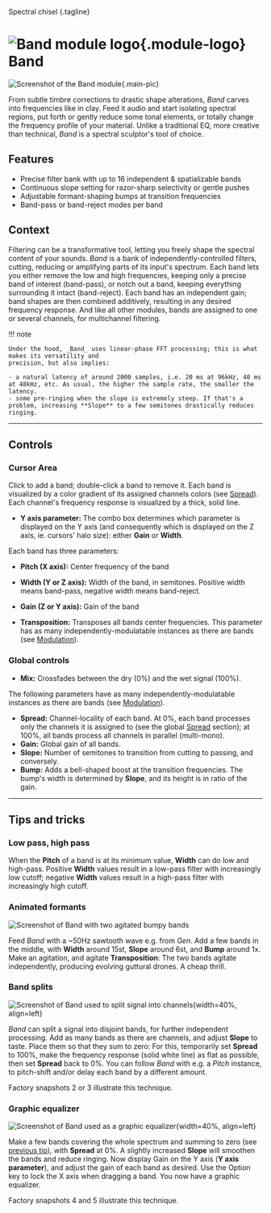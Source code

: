 Spectral chisel
{.tagline}

# ![Band module logo](../assets/images/modules/band/band.svg){.module-logo} Band

![Screenshot of the Band module](../assets/images/modules/band/band.png){.main-pic}

From subtle timbre corrections to drastic shape alterations, _Band_ carves into frequencies like in clay. Feed it audio and start isolating spectral regions, put forth or gently reduce some tonal elements, or totally change the frequency profile of your material. Unlike a traditional EQ, more creative than technical, _Band_ is a spectral sculptor's tool of choice.

## Features

- Precise filter bank with up to 16 independent & spatializable bands
- Continuous slope setting for razor-sharp selectivity or gentle pushes
- Adjustable formant-shaping bumps at transition frequencies
- Band-pass or band-reject modes per band

## Context

Filtering can be a transformative tool, letting you freely shape the spectral content of your sounds. _Band_ is a bank of independently-controlled filters, cutting, reducing or amplifying parts of its input's spectrum. Each band lets you either remove the low and high frequencies, keeping only a precise band of interest (band-pass), or notch out a band, keeping everything surrounding it intact (band-reject). Each band has an independent gain; band shapes are then combined additively, resulting in any desired frequency response. And like all other modules, bands are assigned to one or several channels, for multichannel filtering.

!!! note

    Under the hood, _Band_ uses linear-phase FFT processing; this is what makes its versatility and
    precision, but also implies:

    - a natural latency of around 2000 samples, i.e. 20 ms at 96kHz, 40 ms at 48kHz, etc. As usual, the higher the sample rate, the smaller the latency.
    - some pre-ringing when the slope is extremely steep. If that's a problem, increasing **Slope** to a few semitones drastically reduces ringing.

---

## Controls

### Cursor Area

Click to add a band; double-click a band to remove it. Each band is visualized by a color gradient of its assigned channels colors (see [Spread](../atelier/multichannel.md#spread)). Each channel's frequency response is visualized by a thick, solid line.

- **Y axis parameter:** The combo box determines which parameter is displayed on the Y axis (and consequently which is displayed on the Z axis, ie. cursors' halo size): either **Gain** or **Width**.

Each band has three parameters:

- **Pitch (X axis):** Center frequency of the band
- **Width (Y or Z axis):** Width of the band, in semitones. Positive width means band-pass, negative width means band-reject.
- **Gain (Z or Y axis):** Gain of the band

- **Transposition:** Transposes all bands center frequencies. This parameter has as many independently-modulatable instances as there are bands (see [Modulation](../atelier/modulation.md)).

### Global controls

- **Mix:** Crossfades between the dry (0%) and the wet signal (100%).

The following parameters have as many independently-modulatable instances as there are bands (see [Modulation](../atelier/modulation.md)).

- **Spread:** Channel-locality of each band. At 0%, each band processes only the channels it is assigned to (see the global [Spread](../atelier/multichannel.md#spread) section); at 100%, all bands process all channels in parallel (multi-mono).
- **Gain:** Global gain of all bands.
- **Slope:** Number of semitones to transition from cutting to passing, and conversely.
- **Bump:** Adds a bell-shaped boost at the transition frequencies. The bump's width is determined by **Slope**, and its height is in ratio of the gain.

---

## Tips and tricks

### Low pass, high pass

When the **Pitch** of a band is at its minimum value, **Width** can do low and high-pass. Positive **Width** values result in a low-pass filter with increasingly low cutoff; negative **Width** values result in a high-pass filter with increasingly high cutoff.

### Animated formants

![Screenshot of Band with two agitated bumpy bands](../assets/images/modules/band/band-tips-formants.png)

Feed _Band_ with a ~50Hz sawtooth wave e.g. from _Gen_. Add a few bands in the middle, with **Width** around 15st, **Slope** around 6st, and **Bump** around 1x. Make an agitation, and agitate **Transposition**: The two bands agitate independently, producing evolving guttural drones. A cheap thrill.

### Band splits

![Screenshot of Band used to split signal into channels](../assets/images/modules/band/band-tips-split.png){width=40%, align=left}

_Band_ can split a signal into disjoint bands, for further independent processing. Add as many bands as there are channels, and adjust **Slope** to taste. Place them so that they sum to zero: For this, temporarily set **Spread** to 100%, make the frequency response (solid white line) as flat as possible, then set **Spread** back to 0%. You can follow _Band_ with e.g. a _Pitch_ instance, to pitch-shift and/or delay each band by a different amount.

Factory snapshots 2 or 3 illustrate this technique.

### Graphic equalizer

![Screenshot of Band used as a graphic equalizer](../assets/images/modules/band/band-tips-equalizer.png){width=40%, align=left}

Make a few bands covering the whole spectrum and summing to zero (see [previous tip](#band-splits)), with **Spread** at 0%. A slightly increased **Slope** will smoothen the bands and reduce ringing. Now display Gain on the Y axis (**Y axis parameter**), and adjust the gain of each band as desired. Use the Option key to lock the X axis when dragging a band. You now have a graphic equalizer.

Factory snapshots 4 and 5 illustrate this technique.
